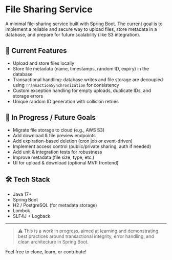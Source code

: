 # File Sharing Service

A minimal file-sharing service built with Spring Boot. The current goal is to implement a reliable and secure way to upload files, store metadata in a database, and prepare for future scalability (like S3 integration).

## 🚀 Current Features
- Upload and store files locally
- Store file metadata (name, timestamps, random ID, expiry) in the database
- Transactional handling: database writes and file storage are decoupled using `TransactionSynchronization` for consistency
- Custom exception handling for empty uploads, duplicate IDs, and storage errors
- Unique random ID generation with collision retries

## 📌 In Progress / Future Goals
- Migrate file storage to cloud (e.g., AWS S3)
- Add download & file preview endpoints
- Add expiration-based deletion (cron job or event-driven)
- Implement access control (public/private sharing, auth if needed)
- Add unit & integration tests for robustness
- Improve metadata (file size, type, etc.)
- UI for upload & download (optional MVP frontend)

## 🛠 Tech Stack
- Java 17+
- Spring Boot
- H2 / PostgreSQL (for metadata storage)
- Lombok
- SLF4J + Logback

---

> ⚠️ This is a work in progress, aimed at learning and demonstrating best practices around transactional integrity, error handling, and clean architecture in Spring Boot.

Feel free to clone, learn, or contribute!
